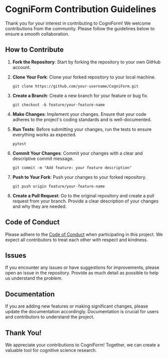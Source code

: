 # CogniForm Contribution Guidelines

Thank you for your interest in contributing to CogniForm! We welcome contributions from the community. Please follow the guidelines below to ensure a smooth collaboration.

## How to Contribute

1. **Fork the Repository**: Start by forking the repository to your own GitHub account.

2. **Clone Your Fork**: Clone your forked repository to your local machine.
   ```
   git clone https://github.com/your-username/CogniForm.git
   ```

3. **Create a Branch**: Create a new branch for your feature or bug fix.
   ```
   git checkout -b feature/your-feature-name
   ```

4. **Make Changes**: Implement your changes. Ensure that your code adheres to the project's coding standards and is well-documented.

5. **Run Tests**: Before submitting your changes, run the tests to ensure everything works as expected.
   ```
   pytest
   ```

6. **Commit Your Changes**: Commit your changes with a clear and descriptive commit message.
   ```
   git commit -m "Add feature: your feature description"
   ```

7. **Push to Your Fork**: Push your changes to your forked repository.
   ```
   git push origin feature/your-feature-name
   ```

8. **Create a Pull Request**: Go to the original repository and create a pull request from your branch. Provide a clear description of your changes and why they are needed.

## Code of Conduct

Please adhere to the [Code of Conduct](CODE_OF_CONDUCT.md) when participating in this project. We expect all contributors to treat each other with respect and kindness.

## Issues

If you encounter any issues or have suggestions for improvements, please open an issue in the repository. Provide as much detail as possible to help us understand the problem.

## Documentation

If you are adding new features or making significant changes, please update the documentation accordingly. Documentation is crucial for users and contributors to understand the project.

## Thank You!

We appreciate your contributions to CogniForm! Together, we can create a valuable tool for cognitive science research.